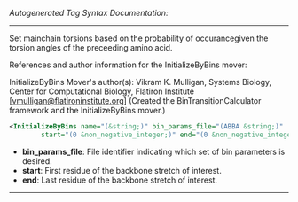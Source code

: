 <!-- THIS IS AN AUTOGENERATED FILE: Don't edit it directly, instead change the schema definition in the code itself. -->

_Autogenerated Tag Syntax Documentation:_

---
Set mainchain torsions based on the probability of occurancegiven the torsion angles of the preceeding amino acid.

References and author information for the InitializeByBins mover:

InitializeByBins Mover's author(s):
Vikram K. Mulligan, Systems Biology, Center for Computational Biology, Flatiron Institute [vmulligan@flatironinstitute.org]  (Created the BinTransitionCalculator framework and the InitializeByBins mover.)

```xml
<InitializeByBins name="(&string;)" bin_params_file="(ABBA &string;)"
        start="(0 &non_negative_integer;)" end="(0 &non_negative_integer;)" />
```

-   **bin_params_file**: File identifier indicating which set of bin parameters is desired.
-   **start**: First residue of the backbone stretch of interest.
-   **end**: Last residue of the backbone stretch of interest.

---

